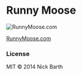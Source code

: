 # Runny Moose

![RunnyMoose.com](http://runnymoose.com/RunnyMoose.gif)

[RunnyMoose.com](http://RunnyMoose.com/)

### License

MIT &copy; 2014 Nick Barth
